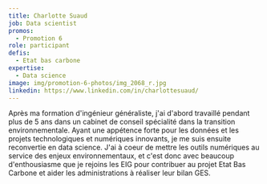 ```yaml
---
title: Charlotte Suaud
job: Data scientist
promos:
  - Promotion 6
role: participant
defis:
  - Etat bas carbone
expertise:
  - Data science
image: img/promotion-6-photos/img_2068_r.jpg
linkedin: https://www.linkedin.com/in/charlottesuaud/
---
```


Après ma formation d'ingénieur généraliste, j'ai d'abord travaillé pendant plus de 5 ans dans un cabinet de conseil spécialité dans la transition environnementale. Ayant une appétence forte pour les données et les projets technologiques et numériques innovants, je me suis ensuite reconvertie en data science. J'ai à coeur de mettre les outils numériques au service des enjeux environnementaux, et c'est donc avec beaucoup d'enthousiasme que je rejoins les EIG pour contribuer au projet Etat Bas Carbone et aider les administrations à réaliser leur bilan GES.
